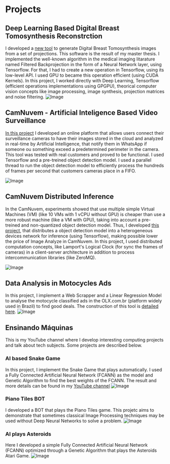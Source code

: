 # Projects

## Deep Learning Based Digital Breast Tomosynthesis Reconstrction
I developed a [new tool](https://github.com/daviduarte/DeepLearningDBT) to generate Digital Breast Tomosynthesis images from a set of projections. This software is the result of my master thesis. I implemented the well-known algorithm in the medical imaging litarature named Filtered Backprojection in the form of a Neural Network layer, using Tensorflow. For that, I had to create a new operation in Tensorflow, using its low-level API. I used GPU to became this operation efficient (using CUDA Kernels). In this project, I worked directly with Deep Learning, Tensorflow (efficient operations implementations using GPGPU), theorical computer vision concepts like image processing, image synthesis, projection matrices and noise filtering.
![Image](images/dbt.png)

## CamNuvem - Artificial Inteligence Based Video Surveillance
[In this project](https://camnuvem.com.br) I developed an online platform that allows users connect their surveillance cameras to have their images stored in the cloud and analyzed in real-time by Artificial Intelligence, that notify them in WhatsApp if someone ou something exceed a predetermined perimeter in the camera. This tool was tested with real customers and proved to be functional. I used Tensorflow and a pre-treined object detection model. I used a parallel thread to run the object detection model to efficiently process the hundreds of frames per second that customers cameras place in a FIFO.

![Image](images/camnuvem.jpg)

## CamNuvem Distributed Inference
In the CamNuvem, experiments showed that use multiple simple Virtual Machines (VM) (like 10 VMs with 1 vCPU without GPU) is cheaper than use a more robust machine (like a VM with GPU), taking into account a pre-treined and non-quantized object detection model. Thus, I developed [this project](https://github.com/daviduarte/distributed_inference), that distributes a object detection model into a heterogeneous devices network for inference (using Tensorflow), making possible lower the price of Image Analyze in CamNuvem. In this project, I used distributed computation concepts, like Lamport's Logical Clock (for sync the frames of cameras) in a client-server architecture in addition to process intercommunication libraries (like ZeroMQ).

![Image](images/distributed.png)

## Data Analysis in Motocycles Ads
In this project, I implement a Web Scrapper and a Linear Regression Model to analyse the motocycle classified ads in the OLX.com.br (platform widely used in Brazil) to find good deals. The construction of this tool is [detailed here](https://medium.com/ensinando-m%C3%A1quinas/coleta-e-an%C3%A1lise-de-dados-de-motos-no-olx-6d0fd914853b).
![Image](images/olx_data_science.png)

## Ensinando Máquinas
This is my YouTube channel where I develop interesting computing projects and talk about tech subjects. Some projects are described below.

### AI based Snake Game 
In this project, I implement the Snake Game that plays automatically. I used a Fully Connected Artificial Neural Network (FCANN) as the model and Genetic Algorithm to find the best weights of the FCANN. The result and more details can be found in my [YouTube channel](https://youtu.be/0WVAWjVOygE)
![Image](images/snake.png)

### Piano Tiles BOT
I developed a BOT that plays the Piano Tiles game. This projetc aims to demonstrate that sometimes classical Image Processing techniques may be used without Deep Neural Networks to solve a problem. 
![Image](images/piano_tiles.jpg)

### AI plays Asteroids
Here I developed a simple Fully Connected Artificial Neural Network (FCANN) optimized through a Genetic Algorithm that plays the Asteroids Atari Game.
![Image](images/asteroids.png)



